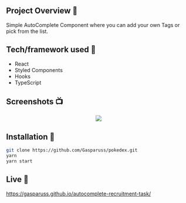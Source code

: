 ## Project Overview 🎉

Simple AutoComplete Component where you can add your own Tags or pick from the list.

## Tech/framework used 🔧

- React
- Styled Components
- Hooks
- TypeScript

## Screenshots 📺

<p align="center">
	<img src="https://i.ibb.co/DpW4Z3Q/second.png" />
</p>

## Installation 💾

```bash
git clone https://github.com/Gasparuss/pokedex.git
yarn
yarn start
```

## Live 📍

<a href="https://gasparuss-pokedex.netlify.app/pokedex">https://gasparuss.github.io/autocomplete-recruitment-task/</a>


